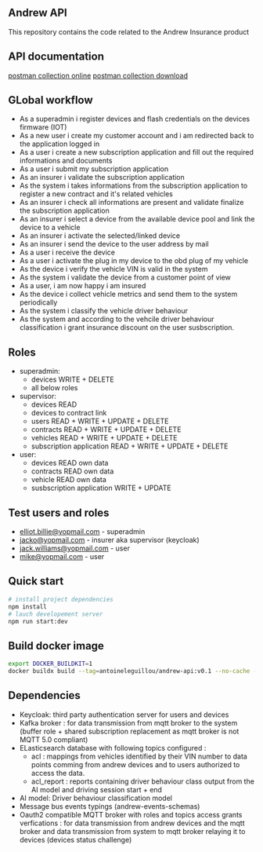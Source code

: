## Andrew API

This repository contains the code related to the Andrew Insurance product

## API documentation

[postman collection online](https://documenter.getpostman.com/view/13953520/2s9YeHbrPg#intro)
[postman collection download](./doc/andrew-api.postman_collection.json)

## GLobal workflow

- As a superadmin i register devices and flash credentials on the devices firmware (IOT)
- As a new user i create my customer account and i am redirected back to the application logged in
- As a user i create a new subscription application and fill out the required informations and documents
- As a user i submit my subscription application
- As an insurer i validate the subscription application
- As the system i takes informations from the subscription application to register a new contract and it's related vehicles
- As an insurer i check all informations are present and validate finalize the subscription application
- As an insurer i select a device from the available device pool and link the device to a vehicle
- As an insurer i activate the selected/linked device
- As an insurer i send the device to the user address by mail
- As a user i receive the device
- As a user i activate the plug in my device to the obd plug of my vehicle
- As the device i verify the vehicle VIN is valid in the system
- As the system i validate the device from a customer point of view
- As a user, i am now happy i am insured
- As the device i collect vehicle metrics and send them to the system periodically
- As the system i classify the vehicle driver behaviour
- As the system and according to the vehcile driver behaviour classification i grant insurance discount on the user susbscription.

## Roles

- superadmin:
  - devices WRITE + DELETE
  - all below roles
- supervisor:
  - devices READ
  - devices to contract link
  - users READ + WRITE + UPDATE + DELETE
  - contracts READ + WRITE + UPDATE + DELETE
  - vehicles READ + WRITE + UPDATE + DELETE
  - subscription application READ + WRITE + UPDATE + DELETE
- user:
  - devices READ own data
  - contracts READ own data
  - vehicle READ own data
  - susbscription application WRITE + UPDATE

## Test users and roles

- elliot.billie@yopmail.com - superadmin
- jacko@yopmail.com - insurer aka supervisor (keycloak)
- jack.williams@yopmail.com - user
- mike@yopmail.com - user

## Quick start

```bash
# install project dependencies
npm install
# lauch developement server
npm run start:dev
```

## Build docker image

```bash
export DOCKER_BUILDKIT=1
docker buildx build --tag=antoineleguillou/andrew-api:v0.1 --no-cache --ssh default=$SSH_AUTH_SOCK -f ./Dockerfile .
```

## Dependencies

- Keycloak: third party authentication server for users and devices
- Kafka broker : for data transmission from mqtt broker to the system (buffer role + shared subscription replacement as mqtt broker is not MQTT 5.0 compliant)
- ELasticsearch database with following topics configured :
  - acl : mappings from vehicles identified by their VIN number to data points comming from andrew devices and to users authorized to access the data.
  - acl_report : reports containing driver behaviour class output from the AI model and driving session start + end
- AI model: Driver behaviour classification model
- Message bus events typings (andrew-events-schemas)
- Oauth2 compatible MQTT broker with roles and topics access grants verfications : for data transmission from andrew devices and the mqtt broker and data transmission from system to mqtt broker relaying it to devices (devices status challenge)
